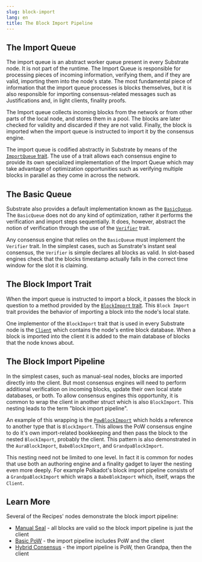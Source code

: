 ```yaml
---
slug: block-import
lang: en
title: The Block Import Pipeline
---
```



## The Import Queue

The import queue is an abstract worker queue present in every Substrate node. It is not part of the runtime. The Import Queue is responsible for processing pieces of incoming information, verifying them, and if they are valid, importing them into the node's state. The most fundamental piece of information that the import queue processes is blocks themselves, but it is also responsible for importing consensus-related messages such as Justifications and, in light clients, finality proofs.

The Import queue collects incoming blocks from the network or from other parts of the local node, and stores them in a pool. The blocks are later checked for validity and discarded if they are not valid. Finally, the block is imported when the import queue is instructed to import it by the consensus engine.

The import queue is codified abstractly in Substrate by means of the [`ImportQueue` trait](https://substrate.dev/rustdocs/v2.0.0-alpha.8/sp_consensus/import_queue/trait.ImportQueue.html). The use of a trait allows each consensus engine to provide its own specialized implementation of the Import Queue which may take advantage of optimization opportunities such as verifying multiple blocks in parallel as they come in across the network.

## The Basic Queue
Substrate also provides a default implementation known as the [`BasicQueue`](https://substrate.dev/rustdocs/v2.0.0-alpha.8/sp_consensus/import_queue/struct.BasicQueue.html). The `BasicQueue` does not do any kind of optimization, rather it performs the verification and import steps sequentially. It does, however, abstract the notion of verification through the use of the [`Verifier`](https://substrate.dev/rustdocs/v2.0.0-alpha.8/sp_consensus/import_queue/trait.Verifier.html) trait.

Any consensus engine that relies on the `BasicQueue` must implement the `Verifier` trait. In the simplest cases, such as Sunstrate's instant seal consensus, the `Verifier` is simple declares all blocks as valid. In slot-based engines check that the blocks timestamp actually falls in the correct time window for the slot it is claiming.

## The Block Import Trait

When the import queue is instructed to import a block, it passes the block in question to a method provided by the [`BlockImport` trait](https://substrate.dev/rustdocs/v2.0.0-alpha.8/sp_consensus/block_import/trait.BlockImport.html). This `Block Import` trait provides the behavior of importing a block into the node's local state.

One implementor of the `BlockImport` trait that is used in every Substrate node is the [`Client`](https://substrate.dev/rustdocs/v2.0.0-alpha.8/sc_service/client/index.html) which contains the node's entire block database. When a block is imported into the client it is added to the main database of blocks that the node knows about.

## The Block Import Pipeline

In the simplest cases, such as manual-seal nodes, blocks are imported directly into the client. But most consensus engines will need to perform additional verification on incoming blocks, update their own local state databases, or both. To allow consensus engines this opportunity, it is common to wrap the client in another struct which is also `BlockImport`. This nesting leads to the term "block import pipeline".

An example of this wrapping is the [`PowBlockImport`](https://substrate.dev/rustdocs/v2.0.0-alpha.8/sc_consensus_pow/struct.PowBlockImport.html) which holds a reference to another type that is `BlockImport`. This allows the PoW consensus engine to do it's own import-related bookkeeping and then pass the block to the nested `BlockImport`, probably the client. This pattern is also demonstrated in the `AuraBlockImport`, `BabeBlockImport`, and `GrandpaBlockImport`.

This nesting need not be limited to one level. In fact it is common for nodes that use both an authoring engine and a finality gadget to layer the nesting even more deeply. For example Polkadot's block import pipeline consists of a `GrandpaBlockImport` which wraps a `BabeBlokImport` which, itself, wraps the `Client`.

## Learn More

Several of the Recipes' nodes demonstrate the block import pipeline:

* [Manual Seal](https://substrate.dev/recipes/3-entrees/manual-seal.html) - all blocks are valid so the block import pipeline is just the client
* [Basic PoW](https://substrate.dev/recipes/3-entrees/basic-pow.html) - the import pipeline includes PoW and the client
* [Hybrid Consensus](https://substrate.dev/recipes/3-entrees/hybrid-consensus.html) - the import pipeline is PoW, then Grandpa, then the client
